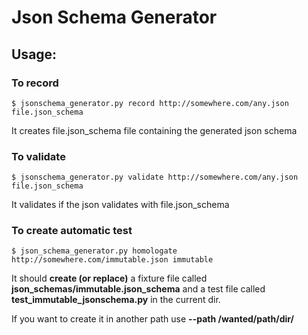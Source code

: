 # Json Schema Generator


## Usage:

### To record

    $ jsonschema_generator.py record http://somewhere.com/any.json file.json_schema

It creates file.json_schema file containing the generated json schema


### To validate

    $ jsonschema_generator.py validate http://somewhere.com/any.json file.json_schema

It validates if the json validates with file.json_schema


### To create automatic test

    $ json_schema_generator.py homologate http://somewhere.com/immutable.json immutable

It should **create (or replace)**
a fixture file called **json_schemas/immutable.json_schema**
and a test file called **test_immutable_jsonschema.py**
in the current dir.

If you want to create it in another path use **--path /wanted/path/dir/**

